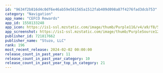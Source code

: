 ```yaml
---
id: "9634f2b816d4c0df6e46ab59e561565a1512fab409d098a87f4276fad3dcb753"
category: "Navigation"
app_name: "CEFCO Rewards"
app_id: 1558133248
app_icon: https://is1-ssl.mzstatic.com/image/thumb/Purple116/v4/a9/f8/53/a9f8532a-ad8c-aefe-a7ca-3c4b3ebf5df3/AppIcon-1x_U007ephone-85-220.png/1024x1024bb.png
app_screenshot: https://is1-ssl.mzstatic.com/image/thumb/PurpleSource126/v4/41/22/0f/41220f56-4bd3-6d54-51a1-e730e6dc9706/f45d2384-fe37-427f-b281-768a3924371f_appstore_01.jpg/1242x2688bb.png
publisher_id: 721817662
publisher_name: "Stuzo, LLC"
rank: 196
most_recent_release: 2024-02-02 00:00:00
release_count_in_past_year: 11
release_count_in_past_year_category: 10
release_count_in_past_year_top_in_category: 21
---
```

